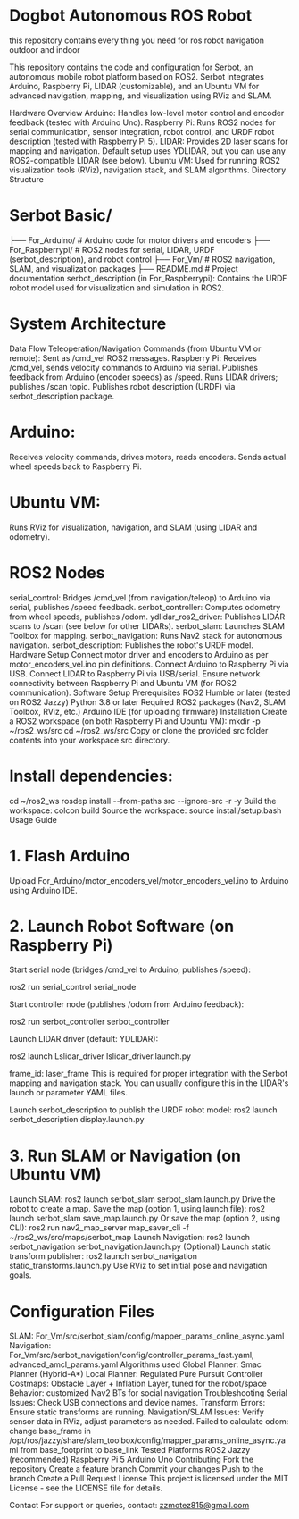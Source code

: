 # Dogbot Autonomous ROS Robot
this repository contains every thing you need for ros robot navigation outdoor and indoor 

This repository contains the code and configuration for Serbot, an autonomous mobile robot platform based on ROS2. Serbot integrates Arduino, Raspberry Pi, LIDAR (customizable), and an Ubuntu VM for advanced navigation, mapping, and visualization using RViz and SLAM.

Hardware Overview
Arduino: Handles low-level motor control and encoder feedback (tested with Arduino Uno).
Raspberry Pi: Runs ROS2 nodes for serial communication, sensor integration, robot control, and URDF robot description (tested with Raspberry Pi 5).
LIDAR: Provides 2D laser scans for mapping and navigation. Default setup uses YDLIDAR, but you can use any ROS2-compatible LIDAR (see below).
Ubuntu VM: Used for running ROS2 visualization tools (RViz), navigation stack, and SLAM algorithms.
Directory Structure
# Serbot Basic/
├── For_Arduino/         # Arduino code for motor drivers and encoders
├── For_Raspberrypi/    # ROS2 nodes for serial, LIDAR, URDF (serbot_description), and robot control
├── For_Vm/             # ROS2 navigation, SLAM, and visualization packages
├── README.md           # Project documentation
serbot_description (in For_Raspberrypi): Contains the URDF robot model used for visualization and simulation in ROS2.
# System Architecture
Data Flow
Teleoperation/Navigation Commands (from Ubuntu VM or remote):
Sent as /cmd_vel ROS2 messages.
Raspberry Pi:
Receives /cmd_vel, sends velocity commands to Arduino via serial.
Publishes feedback from Arduino (encoder speeds) as /speed.
Runs LIDAR drivers; publishes /scan topic.
Publishes robot description (URDF) via serbot_description package.
# Arduino:
Receives velocity commands, drives motors, reads encoders.
Sends actual wheel speeds back to Raspberry Pi.
# Ubuntu VM:
Runs RViz for visualization, navigation, and SLAM (using LIDAR and odometry).
# ROS2 Nodes
serial_control: Bridges /cmd_vel (from navigation/teleop) to Arduino via serial, publishes /speed feedback.
serbot_controller: Computes odometry from wheel speeds, publishes /odom.
ydlidar_ros2_driver: Publishes LIDAR scans to /scan (see below for other LIDARs).
serbot_slam: Launches SLAM Toolbox for mapping.
serbot_navigation: Runs Nav2 stack for autonomous navigation.
serbot_description: Publishes the robot's URDF model.
Hardware Setup
Connect motor driver and encoders to Arduino as per motor_encoders_vel.ino pin definitions.
Connect Arduino to Raspberry Pi via USB.
Connect LIDAR to Raspberry Pi via USB/serial.
Ensure network connectivity between Raspberry Pi and Ubuntu VM (for ROS2 communication).
Software Setup
Prerequisites
ROS2 Humble or later (tested on ROS2 Jazzy)
Python 3.8 or later
Required ROS2 packages (Nav2, SLAM Toolbox, RViz, etc.)
Arduino IDE (for uploading firmware)
Installation
Create a ROS2 workspace (on both Raspberry Pi and Ubuntu VM):
mkdir -p ~/ros2_ws/src
cd ~/ros2_ws/src
Copy or clone the provided src folder contents into your workspace src directory.

# Install dependencies:

cd ~/ros2_ws
rosdep install --from-paths src --ignore-src -r -y
Build the workspace:
colcon build
Source the workspace:
source install/setup.bash
Usage Guide
# 1. Flash Arduino
Upload For_Arduino/motor_encoders_vel/motor_encoders_vel.ino to Arduino using Arduino IDE.
# 2. Launch Robot Software (on Raspberry Pi)
Start serial node (bridges /cmd_vel to Arduino, publishes /speed):

ros2 run serial_control serial_node

Start controller node (publishes /odom from Arduino feedback):

ros2 run serbot_controller serbot_controller

Launch LIDAR driver (default: YDLIDAR):

ros2 launch Lslidar_driver lslidar_driver.launch.py

frame_id: laser_frame
This is required for proper integration with the Serbot mapping and navigation stack. You can usually configure this in the LIDAR's launch or parameter YAML files.

Launch serbot_description to publish the URDF robot model:
ros2 launch serbot_description display.launch.py
# 3. Run SLAM or Navigation (on Ubuntu VM)
Launch SLAM:
ros2 launch serbot_slam serbot_slam.launch.py
Drive the robot to create a map.
Save the map (option 1, using launch file):
ros2 launch serbot_slam save_map.launch.py
Or save the map (option 2, using CLI):
ros2 run nav2_map_server map_saver_cli -f ~/ros2_ws/src/maps/serbot_map
Launch Navigation:
ros2 launch serbot_navigation serbot_navigation.launch.py
(Optional) Launch static transform publisher:
ros2 launch serbot_navigation static_transforms.launch.py
Use RViz to set initial pose and navigation goals.
# Configuration Files
SLAM: For_Vm/src/serbot_slam/config/mapper_params_online_async.yaml
Navigation: For_Vm/src/serbot_navigation/config/controller_params_fast.yaml, advanced_amcl_params.yaml
Algorithms used
Global Planner: Smac Planner (Hybrid-A*)
Local Planner: Regulated Pure Pursuit Controller
Costmaps: Obstacle Layer + Inflation Layer, tuned for the robot/space
Behavior: customized Nav2 BTs for social navigation
Troubleshooting
Serial Issues: Check USB connections and device names.
Transform Errors: Ensure static transforms are running.
Navigation/SLAM Issues: Verify sensor data in RViz, adjust parameters as needed.
Failed to calculate odom: change base_frame in /opt/ros/jazzy/share/slam_toolbox/config/mapper_params_online_async.yaml from base_footprint to base_link
Tested Platforms
ROS2 Jazzy (recommended)
Raspberry Pi 5
Arduino Uno
Contributing
Fork the repository
Create a feature branch
Commit your changes
Push to the branch
Create a Pull Request
License
This project is licensed under the MIT License - see the LICENSE file for details.

Contact
For support or queries, contact:
zzmotez815@gmail.com
